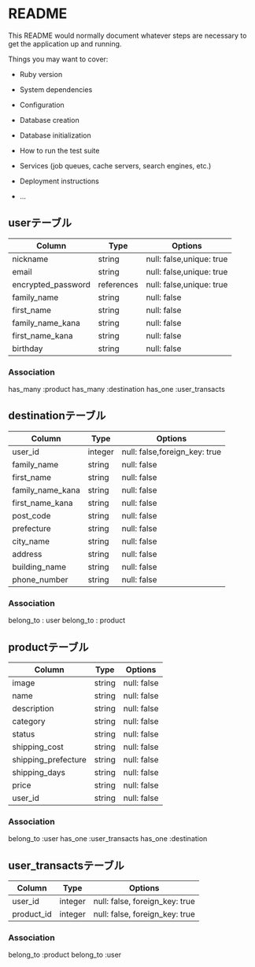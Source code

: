 # README

This README would normally document whatever steps are necessary to get the
application up and running.

Things you may want to cover:

* Ruby version

* System dependencies

* Configuration

* Database creation

* Database initialization

* How to run the test suite

* Services (job queues, cache servers, search engines, etc.)

* Deployment instructions

* ...
## userテーブル

| Column               | Type       | Options                        |
| -------              | ---------- | ------------------------------ |
| nickname             | string     | null: false,unique: true  |
| email                | string     | null: false,unique: true  |
| encrypted_password   | references | null: false,unique: true  |  
| family_name          | string     | null: false               |           
| first_name           | string     | null: false               |
| family_name_kana     | string     | null: false               |
| first_name_kana      | string     | null: false               |
| birthday             | string     | null: false               |

### Association
has_many :product
has_many :destination
has_one  :user_transacts

## destinationテーブル

| Column  | Type       | Options                                |
| ------- | ---------- | ------------------------------         |
| user_id              | integer    | null: false,foreign_key: true|
| family_name          | string     | null: false               |           
| first_name           | string     | null: false               |
| family_name_kana     | string     | null: false               |           
| first_name_kana      | string     | null: false               |
| post_code            | string     | null: false               |
| prefecture           | string     | null: false               |
| city_name            | string     | null: false               |
| address              | string     | null: false               |
| building_name        | string     | null: false               |
| phone_number         | string     | null: false               |

### Association
belong_to : user
belong_to : product


## productテーブル

| Column  | Type       | Options                                |
| ------- | ---------- | ------------------------------         |
| image                | string     | null: false               |
| name                 | string     | null: false               |           
| description          | string     | null: false               |
| category             | string     | null: false               |           
| status               | string     | null: false               |
| shipping_cost        | string     | null: false               |
| shipping_prefecture  | string     | null: false               |
| shipping_days        | string     | null: false               |
| price                | string     | null: false               |
| user_id              | string     | null: false               |

### Association
belong_to :user
has_one   :user_transacts
has_one   :destination

## user_transactsテーブル

| Column              | Type       | Options                        |
| -------             | ---------- | ------------------------------ |
| user_id             | integer     | null: false, foreign_key: true|
| product_id          | integer     | null: false, foreign_key: true|              

### Association
belong_to :product
belong_to :user